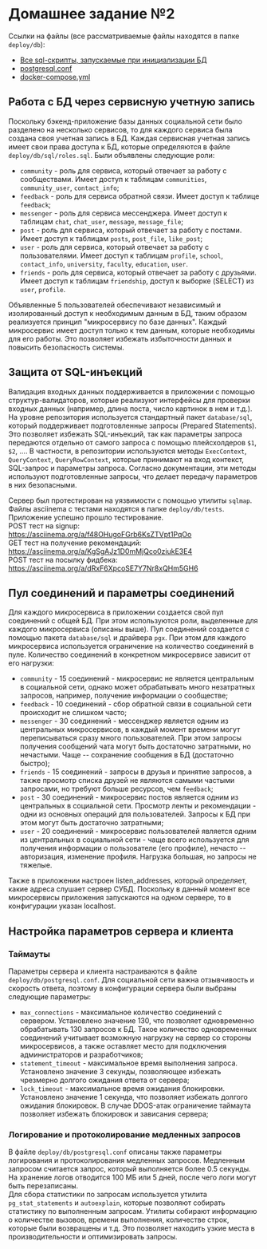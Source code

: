 
# Домашнее задание №2
Ссылки на файлы (все рассматриваемые файлы находятся в папке `deploy/db`):
- [Все sql-скрипты, запускаемые при инициализации БД](https://github.com/go-park-mail-ru/2025_1_QuickFlow/tree/hw2db/deploy/db/sql)
- [postgresql.conf](https://github.com/go-park-mail-ru/2025_1_QuickFlow/tree/hw2db/deploy/db/postgresql.conf) 
- [docker-compose.yml](https://github.com/go-park-mail-ru/2025_1_QuickFlow/tree/hw2db/deploy/micro-docker-compose.yml)
## Работа с БД через сервисную учетную запись
Поскольку бэкенд-приложение базы данных социальной сети было разделено на несколько сервисов, то для каждого сервиса была создана своя учетная запись в БД.
Каждая сервисная учетная запись имеет свои права доступа к БД, которые определяются в файле `deploy/db/sql/roles.sql`.
Были объявлены следующие роли:
- `community` - роль для сервиса, который отвечает за работу с сообществами. Имеет доступ к таблицам `communities`, `community_user`, `contact_info`;
- `feedback` - роль для сервиса обратной связи. Имеет доступ к таблице `feedback`;
- `messenger` - роль для сервиса мессенджера. Имеет доступ к таблицам `chat`, `chat_user`, `message`, `message_file`;
- `post` - роль для сервиса, который отвечает за работу с постами. Имеет доступ к таблицам `posts`, `post_file`, `like_post`;
- `user` - роль для сервиса, который отвечает за работу с пользователями. Имеет доступ к таблицам `profile`, `school`, `contact_info`, `university`, `faculty`, `education`, `user`.
- `friends` - роль для сервиса, который отвечает за работу с друзьями. Имеет доступ к таблицам `friendship`, доступ к выборке (SELECT) из `user`, `profile`.

Объявленные 5 пользователей обеспечивают независимый и изолированный доступ к необходимым данным в БД, таким образом реализуется принцип "микросервису по базе данных".
Каждый микросервис имеет доступ только к тем данным, которые необходимы для его работы. Это позволяет избежать избыточности данных и повысить безопасность системы.

## Защита от SQL-инъекций
Валидация входных данных поддерживается в приложении с помощью структур-валидаторов, которые реализуют интерфейсы для проверки входных данных (например, длина поста, число картинок в нем и т.д.).
На уровне репозитория используется стандартный пакет `database/sql`, который поддерживает подготовленные запросы (Prepared Statements). Это позволяет избежать SQL-инъекций, так как параметры запроса передаются отдельно от самого запроса с помощью плейсхолдеров `$1`, `$2`, ....
В частности, в репозитории используются методы `ExecContext`, `QueryContext`, `QueryRowContext`, которые принимают на вход контекст, SQL-запрос и параметры запроса. Согласно документации, эти методы используют подготовленные запросы, что делает передачу параметров в них безопасными.

Сервер был протестирован на уязвимости с помощью утилиты `sqlmap`. Файлы asciinema с тестами находятся в папке `deploy/db/tests`. Приложение успешно прошло тестирование.  
POST тест на signup: https://asciinema.org/a/f48OHugoFGrb6KsZTVpt1PqOo  
GET тест на получение рекомендаций: https://asciinema.org/a/KgSgAJz1D0mMjQco0ziukE3E4  
POST тест на посылку фидбека: https://asciinema.org/a/dRxF6XpcoSE7Y7Nr8xQHm5GH6  

## Пул соединений и параметры соединений
Для каждого микросервиса в приложении создается свой пул соединений с общей БД. При этом используются роли, выделенные для каждого микросервиса (описаны выше). 
Пул соединений создается с помощью пакета `database/sql` и драйвера `pgx`. При этом для каждого микросервиса используется ограничение на количество соединений в пуле. Количество соединений в конкретном микросервисе зависит от его нагрузки:
- `community` - 15 соединений - микросервис не является центральным в социальной сети, однако может обрабатывать много незатратных запросов, например, получение информации о сообществе;
- `feedback` - 10 соединений - сбор обратной связи в социальной сети происходит не слишком часто;
- `messenger` - 30 соединений - мессенджер является одним из центральных микросервисов, в каждый момент времени могут переписываться сразу много пользователей. При этом запросы получения сообщений чата могут быть достаточно затратными, но нечастыми. Чаще -- сохранение сообщения в БД (достаточно быстро);
- `friends` - 15 соединений - запросы в друзья и принятие запросов, а также просмотр списка друзей не являются самыми частыми запросами, но требуют больше ресурсов, чем `feedback`;
- `post` - 30 соединений - микросервис постов является одним из центральных в социальной сети. Просмотр ленты и рекомендации - одни из основных операций для пользователей. Запросы к БД при этом могут быть достаточно затратными;
- `user` - 20 соединений - микросервис пользователей является одним из центральных в социальной сети - чаще всего используется для получения информации о пользователе (его профиле), нечасто -- авторизация, изменение профиля. Нагрузка большая, но запросы не тяжелые.

Также в приложении настроен listen_addresses, который определяет, какие адреса слушает сервер СУБД. Поскольку в данный момент все микросервисы приложения запускаются на одном сервере, то в конфигурации указан localhost.

## Настройка параметров сервера и клиента
### Таймауты
Параметры сервера и клиента настраиваются в файле `deploy/db/postgresql.conf`. Для социальной сети важна отзывчивость и скорость ответа, поэтому в конфигурации сервера были выбраны следующие параметры:
- `max_connections` - максимальное количество соединений с сервером. Установлено значение 130, что позволяет одновременно обрабатывать 130 запросов к БД. Такое количество одновременных соединений учитывает возможную нагрузку на сервер со стороны микросервисов, а также оставляет место для подключения администраторов и разработчиков;
- `statement_timeout` - максимальное время выполнения запроса. Установлено значение 3 секунды, позволяющее избежать чрезмерно долгого ожидания ответа от сервера;
- `lock_timeout` - максимальное время ожидания блокировки. Установлено значение 1 секунда, что позволяет избежать долгого ожидания блокировок. В случае DDOS-атак ограничение таймаута позволяет избежать блокировок и зависания сервера;

### Логирование и протоколирование медленных запросов
В файле `deploy/db/postgresql.conf` описаны также параметры логирования и протоколирования медленных запросов. Медленным запросом считается запрос, который выполняется более 0.5 секунды. На хранение логов отводится 100 МБ или 5 дней, после чего логи могут быть перезаписаны.  
Для сбора статистики по запросам используется утилита `pg_stat_statements` и `autoexplain`, которые позволяют собирать статистику по выполненным запросам. Утилиты собирают информацию о количестве вызовов, времени выполнения, количестве строк, которые были возвращены и т.д. Это позволяет находить узкие места в производительности и оптимизировать запросы.



